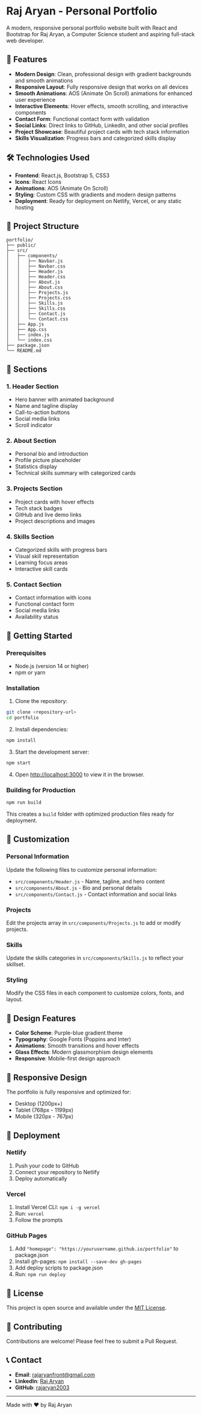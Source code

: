 # Raj Aryan - Personal Portfolio

A modern, responsive personal portfolio website built with React and Bootstrap for Raj Aryan, a Computer Science student and aspiring full-stack web developer.

## 🚀 Features

- **Modern Design**: Clean, professional design with gradient backgrounds and smooth animations
- **Responsive Layout**: Fully responsive design that works on all devices
- **Smooth Animations**: AOS (Animate On Scroll) animations for enhanced user experience
- **Interactive Elements**: Hover effects, smooth scrolling, and interactive components
- **Contact Form**: Functional contact form with validation
- **Social Links**: Direct links to GitHub, LinkedIn, and other social profiles
- **Project Showcase**: Beautiful project cards with tech stack information
- **Skills Visualization**: Progress bars and categorized skills display

## 🛠️ Technologies Used

- **Frontend**: React.js, Bootstrap 5, CSS3
- **Icons**: React Icons
- **Animations**: AOS (Animate On Scroll)
- **Styling**: Custom CSS with gradients and modern design patterns
- **Deployment**: Ready for deployment on Netlify, Vercel, or any static hosting

## 📁 Project Structure

```
portfolio/
├── public/
├── src/
│   ├── components/
│   │   ├── Navbar.js
│   │   ├── Navbar.css
│   │   ├── Header.js
│   │   ├── Header.css
│   │   ├── About.js
│   │   ├── About.css
│   │   ├── Projects.js
│   │   ├── Projects.css
│   │   ├── Skills.js
│   │   ├── Skills.css
│   │   ├── Contact.js
│   │   └── Contact.css
│   ├── App.js
│   ├── App.css
│   ├── index.js
│   └── index.css
├── package.json
└── README.md
```

## 🎨 Sections

### 1. Header Section
- Hero banner with animated background
- Name and tagline display
- Call-to-action buttons
- Social media links
- Scroll indicator

### 2. About Section
- Personal bio and introduction
- Profile picture placeholder
- Statistics display
- Technical skills summary with categorized cards

### 3. Projects Section
- Project cards with hover effects
- Tech stack badges
- GitHub and live demo links
- Project descriptions and images

### 4. Skills Section
- Categorized skills with progress bars
- Visual skill representation
- Learning focus areas
- Interactive skill cards

### 5. Contact Section
- Contact information with icons
- Functional contact form
- Social media links
- Availability status

## 🚀 Getting Started

### Prerequisites
- Node.js (version 14 or higher)
- npm or yarn

### Installation

1. Clone the repository:
```bash
git clone <repository-url>
cd portfolio
```

2. Install dependencies:
```bash
npm install
```

3. Start the development server:
```bash
npm start
```

4. Open [http://localhost:3000](http://localhost:3000) to view it in the browser.

### Building for Production

```bash
npm run build
```

This creates a `build` folder with optimized production files ready for deployment.

## 🎯 Customization

### Personal Information
Update the following files to customize personal information:
- `src/components/Header.js` - Name, tagline, and hero content
- `src/components/About.js` - Bio and personal details
- `src/components/Contact.js` - Contact information and social links

### Projects
Edit the projects array in `src/components/Projects.js` to add or modify projects.

### Skills
Update the skills categories in `src/components/Skills.js` to reflect your skillset.

### Styling
Modify the CSS files in each component to customize colors, fonts, and layout.

## 🌈 Design Features

- **Color Scheme**: Purple-blue gradient theme
- **Typography**: Google Fonts (Poppins and Inter)
- **Animations**: Smooth transitions and hover effects
- **Glass Effects**: Modern glassmorphism design elements
- **Responsive**: Mobile-first design approach

## 📱 Responsive Design

The portfolio is fully responsive and optimized for:
- Desktop (1200px+)
- Tablet (768px - 1199px)
- Mobile (320px - 767px)

## 🚀 Deployment

### Netlify
1. Push your code to GitHub
2. Connect your repository to Netlify
3. Deploy automatically

### Vercel
1. Install Vercel CLI: `npm i -g vercel`
2. Run: `vercel`
3. Follow the prompts

### GitHub Pages
1. Add `"homepage": "https://yourusername.github.io/portfolio"` to package.json
2. Install gh-pages: `npm install --save-dev gh-pages`
3. Add deploy scripts to package.json
4. Run: `npm run deploy`

## 📄 License

This project is open source and available under the [MIT License](LICENSE).

## 🤝 Contributing

Contributions are welcome! Please feel free to submit a Pull Request.

## 📞 Contact

- **Email**: rajaryanfront@gmail.com
- **LinkedIn**: [Raj Aryan](https://linkedin.com/in/raj-aryan-1b17732ab)
- **GitHub**: [rajaryan2003](https://github.com/rajaryan2003)

---

Made with ❤️ by Raj Aryan
